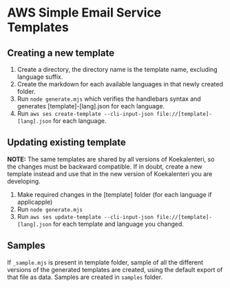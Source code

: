 # AWS Simple Email Service Templates

## Creating a new template

1. Create a directory, the directory name is the template name, excluding language suffix.
1. Create the markdown for each available languages in that newly created folder.
1. Run `node generate.mjs` which verifies the handlebars syntax and generates [template]-[lang].json for each language.
1. Run `aws ses create-template --cli-input-json file://[template]-[lang].json` for each language.

## Updating existing template

**NOTE:** The same templates are shared by all versions of Koekalenteri, so the changes must be backward compatible. If in doubt, create a new template instead and use that in the new version of Koekalenteri you are developing.

1. Make required changes in the [template] folder (for each language if applicapple)
1. Run `node generate.mjs`
1. Run `aws ses update-template --cli-input-json file://[template]-[lang].json` for each template and language you changed.

## Samples

If `_sample.mjs` is present in template folder, sample of all the different versions of the generated templates are created, using the default export of that file as data.
Samples are created in `samples` folder.
